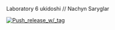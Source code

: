 Laboratory 6
ukidoshi // Nachyn Saryglar

[![Push_release_w/_tag](https://github.com/ukidoshi/lab06/actions/workflows/release.yml/badge.svg)](https://github.com/ukidoshi/lab06/actions/workflows/release.yml)


